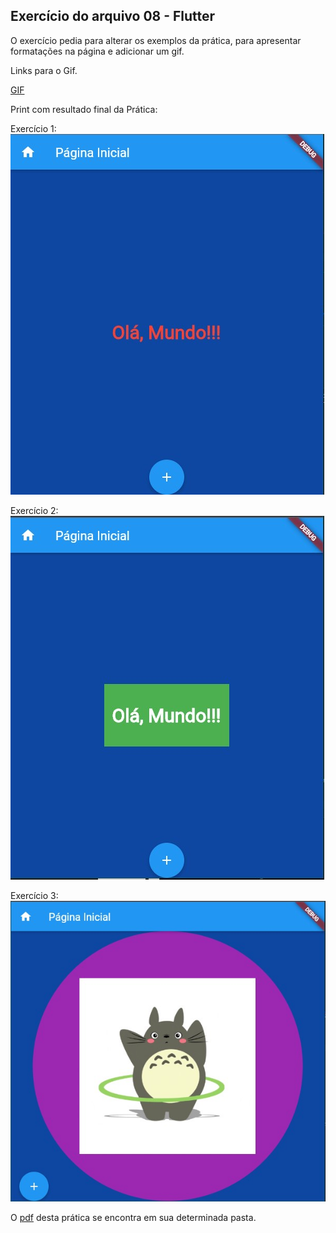 ## Exercício do arquivo 08 - Flutter

O exercício pedia para alterar os exemplos da prática, para apresentar formatações na página e adicionar um gif.

Links para o Gif.

[GIF](https://media.giphy.com/media/pt0EKLDJmVvlS/giphy.gif)

Print com resultado final da Prática:

Exercício 1:
![resultado da pratica (5)](img/pratica.jpg)

Exercício 2:
![resultado da pratica (5)](img/pratica2.jpg)

Exercício 3:
![resultado da pratica (5)](img/pratica3.jpg)

O [pdf](pdf/) desta prática se encontra em sua determinada pasta.
